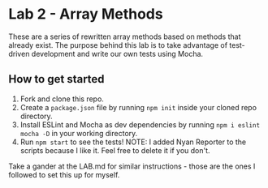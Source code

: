 Lab 2 - Array Methods
===

These are a series of rewritten array methods based on methods that already exist. The purpose behind this lab is to take advantage of test-driven development and write our own tests using Mocha.

## How to get started
1. Fork and clone this repo.
1. Create a `package.json` file by running `npm init` inside your cloned repo directory.
1. Install ESLint and Mocha as dev dependencies by running `npm i eslint mocha -D` in your working directory.
1. Run `npm start` to see the tests!
NOTE: I added Nyan Reporter to the scripts because I like it. Feel free to delete it if you don't.

Take a gander at the LAB.md for similar instructions - those are the ones I followed to set this up for myself.